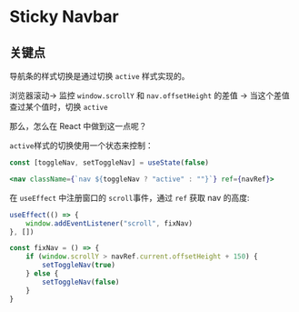 # Sticky Navbar

## 关键点

导航条的样式切换是通过切换 `active` 样式实现的。

浏览器滚动-> 监控 `window.scrollY` 和 `nav.offsetHeight` 的差值 -> 当这个差值查过某个值时，切换 `active`

那么，怎么在 React 中做到这一点呢？

`active`样式的切换使用一个状态来控制：

```js
const [toggleNav, setToggleNav] = useState(false)
```

```jsx
<nav className={`nav ${toggleNav ? "active" : ""}`} ref={navRef}>
```

在 `useEffect` 中注册窗口的 `scroll`事件，通过 `ref` 获取 nav 的高度:

```js
useEffect(() => {
    window.addEventListener("scroll", fixNav)
}, [])

const fixNav = () => {
    if (window.scrollY > navRef.current.offsetHeight + 150) {
        setToggleNav(true)
    } else {
        setToggleNav(false)
    }
}
```
